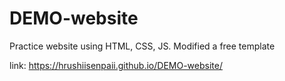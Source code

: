 # DEMO-website
Practice website using HTML, CSS, JS. Modified a free template 

link: https://hrushiisenpaii.github.io/DEMO-website/
